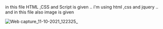 in this file HTML ,CSS and Script is given .. i'm using html ,css and jquery .. and in this file also image is given

![Web capture_11-10-2021_122325_](https://user-images.githubusercontent.com/83516020/136746418-ad2084f1-c30f-4fdf-a43f-a010a54af082.jpeg)
